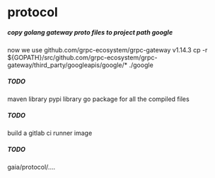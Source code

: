 # protocol

##### copy golang gateway proto files to project path google
now we use github.com/grpc-ecosystem/grpc-gateway v1.14.3
cp -r ${GOPATH}/src/github.com/grpc-ecosystem/grpc-gateway/third_party/googleapis/google/* ./google

##### TODO
maven library
pypi library
go package
for all the compiled files

##### TODO
build a gitlab ci runner image

##### TODO
gaia/protocol/....
